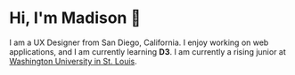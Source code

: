 # Hi, I'm Madison 👋

I am a UX Designer from San Diego, California. I enjoy working on web applications, and I am currently learning **D3**. I am currently a rising junior at <a href="https://wustl.edu/">Washington University in St. Louis</a>.
<!--
**m-ronchetto/m-ronchetto** is a ✨ _special_ ✨ repository because its `README.md` (this file) appears on your GitHub profile.

Here are some ideas to get you started:

- 🔭 I’m currently working on ...
- 🌱 I’m currently learning ...
- 👯 I’m looking to collaborate on ...
- 🤔 I’m looking for help with ...
- 💬 Ask me about ...
- 📫 How to reach me: ...
- 😄 Pronouns: ...
- ⚡ Fun fact: ...
-->
